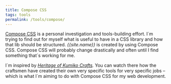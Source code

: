 ```yaml
---
title: Compose CSS
tags: tools
permalink: /tools/compose/
---
```

[Compose CSS](https://www.npmjs.com/package/compose-css) is a personal investigation and tools-building effort. I´m trying to find out for myself what is useful to have in a CSS library and how that lib should be structured. *{{site.name}}* is created by using Compose CSS. Compose CSS will probably change drastically and often until I find something that´s working for me.

I´m inspired by *[Heritage of Kumiko Crafts](https://youtu.be/-NuqwJz9RNE).* You can watch there how the craftsmen have created their own very specific tools for very specific jobs – which is what I´m aiming to do with Compose CSS for my web development.
